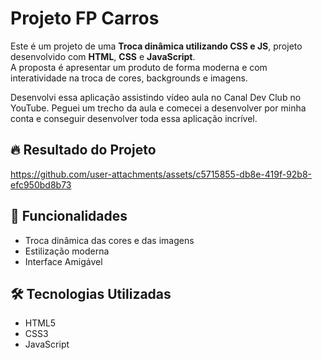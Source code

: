 #  Projeto FP Carros

Este é um projeto de uma **Troca dinâmica utilizando CSS e JS**,  projeto desenvolvido com **HTML**, **CSS** e **JavaScript**.  
A proposta é apresentar um produto de forma moderna e com interatividade na troca de cores, backgrounds e imagens.

Desenvolvi essa aplicação assistindo vídeo aula no Canal Dev Club no YouTube. 
Peguei um trecho da aula e comecei a desenvolver por minha conta e conseguir desenvolver toda essa aplicação incrível.

## 🔥 Resultado do Projeto



https://github.com/user-attachments/assets/c5715855-db8e-419f-92b8-efc950bd8b73



## 🚀 Funcionalidades

- Troca dinâmica das cores e das imagens
- Estilização moderna 
- Interface Amigável 

## 🛠 Tecnologias Utilizadas

- HTML5
- CSS3
- JavaScript
